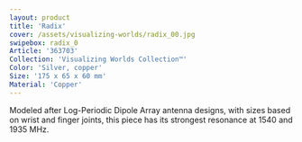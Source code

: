 ```yaml
---
layout: product
title: 'Radix'
cover: /assets/visualizing-worlds/radix_00.jpg
swipebox: radix_0
Article: '363703'
Collection: 'Visualizing Worlds Collection™'
Color: 'Silver, copper'
Size: '175 x 65 x 60 mm'
Material: 'Copper'
---
```

Modeled after Log-Periodic Dipole Array antenna designs, with sizes based on wrist and finger joints, this piece has its strongest resonance at 1540 and 1935 MHz.
